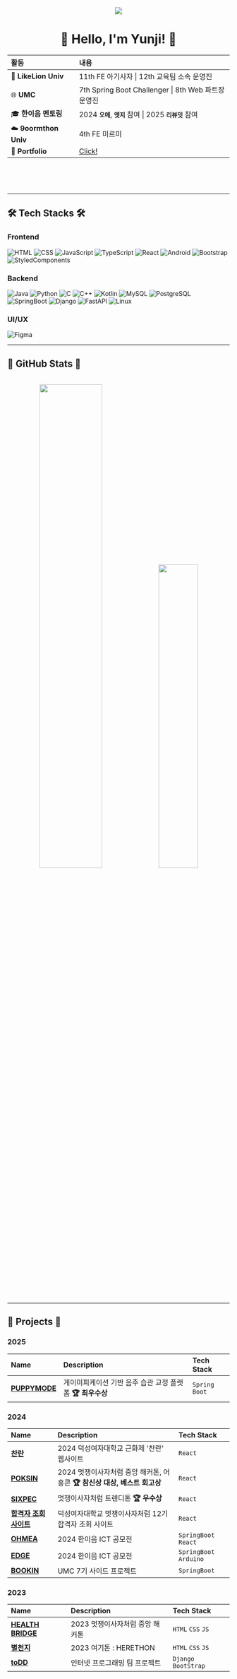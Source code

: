 <div align="center">
  <img src="https://capsule-render.vercel.app/api?type=waving&color=0:ff6f91,100:ffe9ee&height=240&text=Yunji's%20GitHub&animation=fadeIn&fontColor=bf255f&fontSize=60" />
   
# 🍒 Hello, I'm Yunji! 🍒

| 활동 | 내용 |
| :--- | :--- |
| 🦁 **LikeLion Univ** | 11th FE 아기사자 \| 12th 교육팀 소속 운영진 |
| 🌐 **UMC** | 7th Spring Boot Challenger \| 8th Web 파트장 운영진 |
| 🎓 **한이음 멘토링** | 2024 **`오메`**, **`엣지`** 참여 \| 2025 **`리뷰잇`** 참여 |
| ☁️ **9oormthon Univ** | 4th FE 미르미 |
| 📁 **Portfolio** | [Click!](https://galvanized-honey-31c.notion.site/24ab053ae3888025a41fcd17e4aec3ed) |

<br>
<br>
</div>
<br>

---

## 🛠️ Tech Stacks 🛠️
    
### Frontend
![HTML](https://img.shields.io/badge/HTML-E34F26?style=flat&logo=html5&logoColor=white)
![CSS](https://img.shields.io/badge/CSS-1572B6?style=flat&logo=css3&logoColor=white)
![JavaScript](https://img.shields.io/badge/JavaScript-F7DF1E?style=flat&logo=javascript&logoColor=black)
![TypeScript](https://img.shields.io/badge/TypeScript-3178C6?style=flat&logo=typescript&logoColor=white)
![React](https://img.shields.io/badge/React-61DAFB?style=flat&logo=react&logoColor=black)
![Android](https://img.shields.io/badge/Android-3DDC84?style=flat&logo=android&logoColor=white)
![Bootstrap](https://img.shields.io/badge/Bootstrap-7952B3?style=flat&logo=bootstrap&logoColor=white)
![StyledComponents](https://img.shields.io/badge/StyledComponents-DB7093?style=flat&logo=styled-components&logoColor=white)

### Backend
![Java](https://img.shields.io/badge/Java-007396?style=flat&logo=java&logoColor=white)
![Python](https://img.shields.io/badge/Python-3776AB?style=flat&logo=python&logoColor=white)
![C](https://img.shields.io/badge/C-00599C?style=flat&logo=c&logoColor=white)
![C++](https://img.shields.io/badge/C++-00599C?style=flat&logo=c%2B%2B&logoColor=white)
![Kotlin](https://img.shields.io/badge/Kotlin-0095D5?style=flat&logo=kotlin&logoColor=white)
![MySQL](https://img.shields.io/badge/MySQL-4479A1?style=flat&logo=mysql&logoColor=white)
![PostgreSQL](https://img.shields.io/badge/PostgreSQL-4169E1?style=flat&logo=postgresql&logoColor=white)
![SpringBoot](https://img.shields.io/badge/SpringBoot-6DB33F?style=flat&logo=spring&logoColor=white)
![Django](https://img.shields.io/badge/Django-092E20?style=flat&logo=django&logoColor=white)
![FastAPI](https://img.shields.io/badge/FastAPI-009688?style=flat&logo=fastapi&logoColor=white)
![Linux](https://img.shields.io/badge/Linux-FCC624?style=flat&logo=linux&logoColor=white)

### UI/UX
![Figma](https://img.shields.io/badge/Figma-F24E1E?style=flat&logo=figma&logoColor=white)

---

## 🚀 GitHub Stats 🚀
<br>
<div align="center">

<img src="https://github-readme-stats.vercel.app/api?username=Yunji-Yun&show_icons=true&title_color=ff4f79&icon_color=ff4f79&text_color=333333&bg_color=ffffff" width="53%"/>
<img src="https://github-readme-stats.vercel.app/api/top-langs/?username=Yunji-Yun&layout=compact&title_color=ff4f79&text_color=333333&bg_color=ffffff" width="42%"/>

</div>

---

## 🌟 Projects 🌟
    
### 2025

| Name        | Description        | Tech Stack               |
| :--------- | :---------------- | :----------------------- |
| [**PUPPYMODE**](https://github.com/PuppyMode-org) | 게이미피케이션 기반 음주 습관 교정 플랫폼 **🏆 최우수상** | `Spring Boot` |

### 2024

| Name        | Description        | Tech Stack               |
| :--------- | :---------------- | :----------------------- |
| [**찬란**](https://github.com/2024-LIKELION-DS/DSFest_FE) | 2024 덕성여자대학교 근화제 '찬란' 웹사이트 | `React` |
| [**POKSIN**](https://github.com/TeamViewMore) | 2024 멋쟁이사자처럼 중앙 해커톤, 어흥콘 **🏆 참신상 대상, 베스트 회고상** | `React`|
| [**SIXPEC**](https://github.com/likelion12th-trendition) | 멋쟁이사자처럼 트렌디톤 **🏆 우수상** | `React`|
| [**합격자 조회 사이트**](https://github.com/2024-LIKELION-DS/2024-BABYLION-Frontend) | 덕성여자대학교 멋쟁이사자처럼 12기 합격자 조회 사이트 | `React`|
| [**OHMEA**](https://github.com/Bamsongee) | 2024 한이음 ICT 공모전 | `SpringBoot` `React`|
| [**EDGE**](https://github.com/2024-Edge) | 2024 한이음 ICT 공모전 | `SpringBoot` `Arduino`|
| [**BOOKIN**](https://github.com/DS-UMC-7th/UMC-7th-TEAM-IOS-BE) | UMC 7기 사이드 프로젝트 | `SpringBoot`|

### 2023

| Name        | Description        | Tech Stack               |
| :--------- | :---------------- | :----------------------- |
| [**HEALTH BRIDGE**](https://github.com/2023-likelion-hackathon-Team3) | 2023 멋쟁이사자처럼 중앙 해커톤 | `HTML` `CSS` `JS` |
| [**별천지**](https://github.com/2023-HERETHON/2023-Herethon-3) | 2023 여기톤 : HERETHON | `HTML` `CSS` `JS` |
| [**toDD**](https://github.com/2023-InternetProgramming-Team1) | 인터넷 프로그래밍 팀 프로젝트 | `Django` `BootStrap` |

<br>
